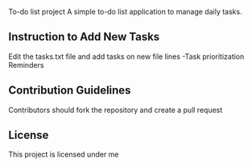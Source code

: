 To-do list project
A simple to-do list application to manage daily tasks.
## Instruction to Add New Tasks
Edit the tasks.txt file and add tasks on new file lines
-Task prioritization
Reminders
## Contribution Guidelines
Contributors should fork the repository and create a pull request
## License
This project is licensed under me
